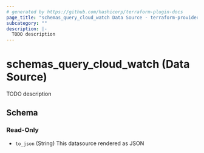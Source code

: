 ```yaml
---
# generated by https://github.com/hashicorp/terraform-plugin-docs
page_title: "schemas_query_cloud_watch Data Source - terraform-provider-schemas"
subcategory: ""
description: |-
  TODO description
---
```


# schemas_query_cloud_watch (Data Source)

TODO description



<!-- schema generated by tfplugindocs -->
## Schema

### Read-Only

- `to_json` (String) This datasource rendered as JSON


